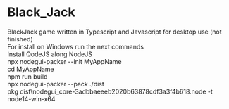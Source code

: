 # Black_Jack
BlackJack game written in Typescript and Javascript for desktop use (not finished)<br>
For install on Windows run the next commands<br>
Install QodeJS along NodeJS<br>
npx nodegui-packer --init MyAppName<br>
cd MyAppName<br>
npm run build<br>
npx nodegui-packer --pack ./dist<br>
pkg dist\nodegui_core-3adbbaeeeb2020b63878cdf3a3f4b618.node -t node14-win-x64<br>

